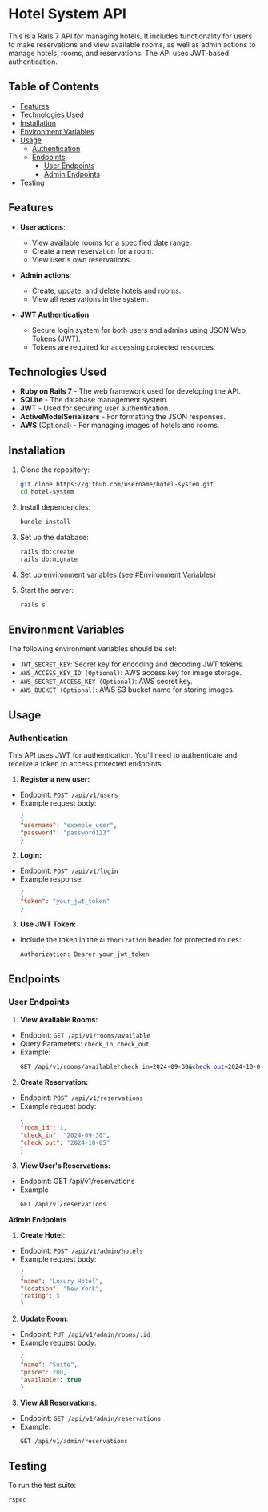 # Hotel System API

This is a Rails 7 API for managing hotels. It includes functionality for users to make reservations and view available rooms, as well as admin actions to manage hotels, rooms, and reservations. The API uses JWT-based authentication.

## Table of Contents

- [Features](#features)
- [Technologies Used](#technologies-used)
- [Installation](#installation)
- [Environment Variables](#environment-variables)
- [Usage](#usage)
  - [Authentication](#authentication)
  - [Endpoints](#endpoints)
    - [User Endpoints](#user-endpoints)
    - [Admin Endpoints](#admin-endpoints)
- [Testing](#testing)


## Features

- **User actions**:
  - View available rooms for a specified date range.
  - Create a new reservation for a room.
  - View user's own reservations.

- **Admin actions**:
  - Create, update, and delete hotels and rooms.
  - View all reservations in the system.
  
- **JWT Authentication**:
  - Secure login system for both users and admins using JSON Web Tokens (JWT).
  - Tokens are required for accessing protected resources.

## Technologies Used

- **Ruby on Rails 7** - The web framework used for developing the API.
- **SQLite** - The database management system.
- **JWT** - Used for securing user authentication.
- **ActiveModelSerializers** - For formatting the JSON responses.
- **AWS** (Optional) - For managing images of hotels and rooms.

## Installation

1. Clone the repository:
   ```bash
   git clone https://github.com/username/hotel-system.git
   cd hotel-system

2. Install dependencies:
   ```bash
   bundle install

3. Set up the database:
   ```bash
   rails db:create
   rails db:migrate

4. Set up environment variables (see #Environment Variables)

5. Start the server:
   ```bash
   rails s


## Environment Variables
The following environment variables should be set:

- `JWT_SECRET_KEY`: Secret key for encoding and decoding JWT tokens.
- `AWS_ACCESS_KEY_ID (Optional)`: AWS access key for image storage.
- `AWS_SECRET_ACCESS_KEY (Optional)`: AWS secret key.
- `AWS_BUCKET (Optional)`: AWS S3 bucket name for storing images.


## Usage

### Authentication

This API uses JWT for authentication. You'll need to authenticate and receive a token to access protected endpoints.

1. **Register a new user:**

- Endpoint: `POST /api/v1/users`
- Example request body:
  ```json
  {
  "username": "example_user",
  "password": "password123"
  }

2. **Login:**

- Endpoint: `POST /api/v1/login`
- Example response:
  ```json
  {
  "token": "your_jwt_token"
  }

3. **Use JWT Token:**

- Include the token in the `Authorization` header for protected routes:
  ```bash
  Authorization: Bearer your_jwt_token

## Endpoints

### User Endpoints

1. **View Available Rooms:**

- Endpoint: `GET /api/v1/rooms/available`
- Query Parameters: `check_in`, `check_out`
- Example:
  ```bash
  GET /api/v1/rooms/available?check_in=2024-09-30&check_out=2024-10-05

2. **Create Reservation:**

- Endpoint: `POST /api/v1/reservations`
- Example request body:
  ```json
  {
  "room_id": 1,
  "check_in": "2024-09-30",
  "check_out": "2024-10-05"
  }

3. **View User's Reservations:**

- Endpoint: GET /api/v1/reservations
- Example
  ```bash
  GET /api/v1/reservations

**Admin Endpoints**

1. **Create Hotel**:

- Endpoint: `POST /api/v1/admin/hotels`
- Example request body:
  ```json
  {
  "name": "Luxury Hotel",
  "location": "New York",
  "rating": 5
  }

2. **Update Room**:

- Endpoint: `PUT /api/v1/admin/rooms/:id`
- Example request body:
  ```json
  {
  "name": "Suite",
  "price": 200,
  "available": true
  }

3. **View All Reservations**:

- Endpoint: `GET /api/v1/admin/reservations`
- Example:
  ```bash
  GET /api/v1/admin/reservations

## Testing

To run the test suite:
```bash
rspec

  









  







  
